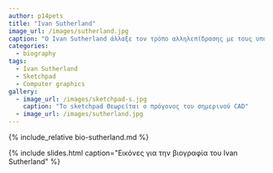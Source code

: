 ```yaml
---
author: p14pets
title: "Ivan Sutherland"
image_url: /images/sutherland.jpg
caption: "O Ivan Sutherland άλλαξε τον τρόπο αλληλεπίδρασης με τους υπολογιστές δημιουργώντας γραφικό περιβάλλον σχεδίασης και εισαγωγής δεδομένων σε αυτούς, κάνωντας και την αρχή για μια νέα εποχή, αυτη της εικονικής πραγματικότητας"
categories:
  - biography
tags:
  - Ivan Sutherland
  - Sketchpad
  - Computer graphics
gallery:
  - image_url: /images/sketchpad-s.jpg
    caption: "Το sketchpad Θεωρείται ο πρόγονος του σημερινού CAD"
  - image_url: /images/sutherland.jpg
---
```


{% include_relative bio-sutherland.md %}

{% include slides.html caption="Εικόνες για την βιογραφία του Ivan Sutherland" %}
